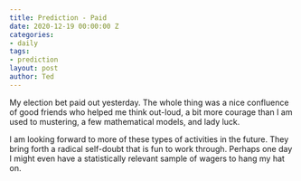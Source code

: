 ```yaml
---
title: Prediction - Paid
date: 2020-12-19 00:00:00 Z
categories:
- daily
tags:
- prediction
layout: post
author: Ted
---
```


My election bet paid out yesterday. The whole thing was a nice confluence of good friends who helped me think out-loud, a bit more courage than I am used to mustering, a few mathematical models, and lady luck. 

I am looking forward to more of these types of activities in the future. They bring forth a radical self-doubt that is fun to work through. Perhaps one day I might even have a statistically relevant sample of wagers to hang my hat on.  
